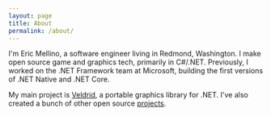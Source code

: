 ```yaml
---
layout: page
title: About
permalink: /about/
---
```


I'm Eric Mellino, a software engineer living in Redmond, Washington. I make open source game and graphics tech, primarily in C#/.NET. Previously, I worked on the .NET Framework team at Microsoft, building the first versions of .NET Native and .NET Core.

My main project is [Veldrid](https://veldrid.dev/), a portable graphics library for .NET. I've also created a bunch of other open source [projects](/projects/).
